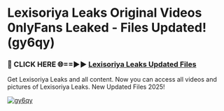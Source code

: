 # Lexisoriya Leaks Original Videos 0nlyFans Leaked - Files Updated! (gy6qy)

<h3>🔴 CLICK HERE 🌐==►► <a href="https://tinyurl.com/ehrbuxhb" rel="nofollow">Lexisoriya Leaks Updated Files</a></h3>

Get Lexisoriya Leaks and all content. Now you can access all videos and pictures of Lexisoriya Leaks. New Updated Files 2025!

[![gy6qy](https://i.imgur.com/lVYEuWS.gif)](https://tinyurl.com/ehrbuxhb)
